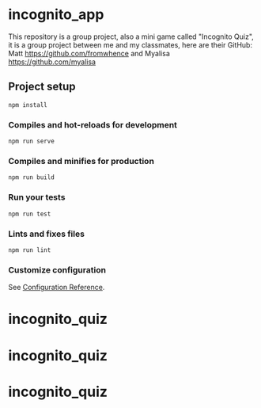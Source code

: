 # incognito_app

This repository is a group project, also a mini game called "Incognito Quiz", it is a group project between me and my classmates, here are their GitHub: Matt https://github.com/fromwhence and Myalisa https://github.com/myalisa


## Project setup
```
npm install
```

### Compiles and hot-reloads for development
```
npm run serve
```

### Compiles and minifies for production
```
npm run build
```

### Run your tests
```
npm run test
```

### Lints and fixes files
```
npm run lint
```

### Customize configuration
See [Configuration Reference](https://cli.vuejs.org/config/).
# incognito_quiz
# incognito_quiz
# incognito_quiz
